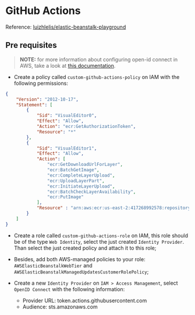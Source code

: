 # GitHub Actions

Reference: [luizhlelis/elastic-beanstalk-playground](https://github.com/luizhlelis/elastic-beanstalk-playground)

## Pre requisites

> **NOTE:** for more information about configuring open-id connect in AWS, take a look at [this documentation](https://docs.github.com/en/actions/deployment/security-hardening-your-deployments/configuring-openid-connect-in-amazon-web-services).

- Create a policy called `custom-github-actions-policy` on IAM with the following permissions:

```json
{
    "Version": "2012-10-17",
    "Statement": [
        {
            "Sid": "VisualEditor0",
            "Effect": "Allow",
            "Action": "ecr:GetAuthorizationToken",
            "Resource": "*"
        },
        {
            "Sid": "VisualEditor1",
            "Effect": "Allow",
            "Action": [
                "ecr:GetDownloadUrlForLayer",
                "ecr:BatchGetImage",
                "ecr:CompleteLayerUpload",
                "ecr:UploadLayerPart",
                "ecr:InitiateLayerUpload",
                "ecr:BatchCheckLayerAvailability",
                "ecr:PutImage"
            ],
            "Resource" : "arn:aws:ecr:us-east-2:417268992578:repository/sgaa"
        }
    ]
}
```

- Create a role called `custom-github-actions-role` on IAM, this role should be of the type `Web Identity`, select the just created `Identity Provider`. Than select the just created policy and attach it to this role;

- Besides, add both AWS-managed policies to your role: `AWSElasticBeanstalkWebTier` and `AWSElasticBeanstalkManagedUpdatesCustomerRolePolicy`;

- Create a new `Identity Provider` on `IAM > Access Management`, select `OpenID Connect` with the following information:
    - Provider URL: token.actions.githubusercontent.com
    - Audience: sts.amazonaws.com